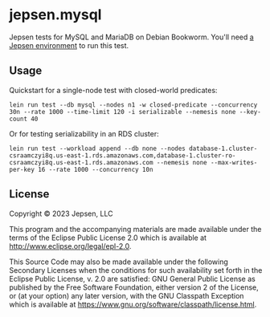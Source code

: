 # jepsen.mysql

Jepsen tests for MySQL and MariaDB on Debian Bookworm. You'll need [a Jepsen environment](https://github.com/jepsen-io/jepsen#setting-up-a-jepsen-environment) to run this test.

## Usage

Quickstart for a single-node test with closed-world predicates:

```
lein run test --db mysql --nodes n1 -w closed-predicate --concurrency 30n --rate 1000 --time-limit 120 -i serializable --nemesis none --key-count 40
```

Or for testing serializability in an RDS cluster:

```
lein run test --workload append --db none --nodes database-1.cluster-csraamczyi8q.us-east-1.rds.amazonaws.com,database-1.cluster-ro-csraamczyi8q.us-east-1.rds.amazonaws.com --nemesis none --max-writes-per-key 16 --rate 1000 --concurrency 10n
```

## License

Copyright © 2023 Jepsen, LLC

This program and the accompanying materials are made available under the
terms of the Eclipse Public License 2.0 which is available at
http://www.eclipse.org/legal/epl-2.0.

This Source Code may also be made available under the following Secondary
Licenses when the conditions for such availability set forth in the Eclipse
Public License, v. 2.0 are satisfied: GNU General Public License as published by
the Free Software Foundation, either version 2 of the License, or (at your
option) any later version, with the GNU Classpath Exception which is available
at https://www.gnu.org/software/classpath/license.html.
